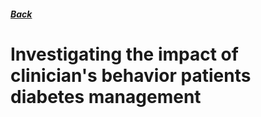 ##### [Back](index)
# Investigating the impact of clinician's behavior patients diabetes management
